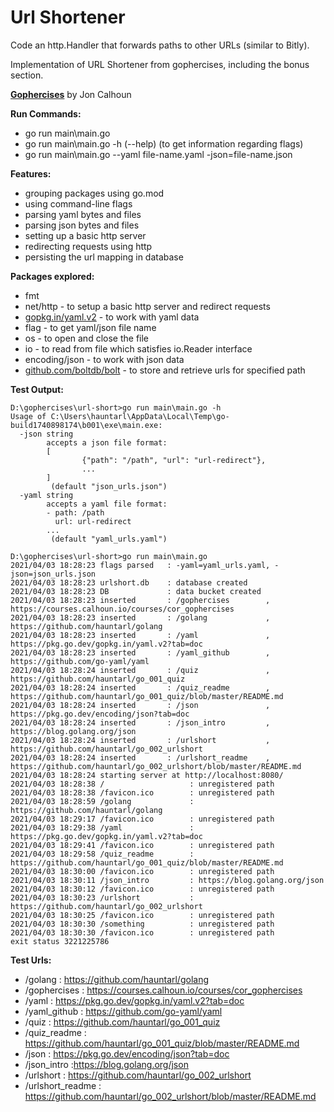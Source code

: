 # Url Shortener

Code an http.Handler that forwards paths to other URLs (similar to Bitly).

Implementation of URL Shortener from gophercises, including the bonus section.

**[Gophercises](https://courses.calhoun.io/courses/cor_gophercises)**  by Jon Calhoun

**Run Commands:**

- go run main\main.go
- go run main\main.go -h (--help) (to get information regarding flags)
- go run main\main.go --yaml file-name.yaml -json=file-name.json

**Features:**

- grouping packages using go.mod
- using command-line flags
- parsing yaml bytes and files
- parsing json bytes and files
- setting up a basic http server
- redirecting requests using http
- persisting the url mapping in database

**Packages explored:**

- fmt
- net/http - to setup a basic http server and redirect requests
- [gopkg.in/yaml.v2](gopkg.in/yaml.v2) - to work with yaml data
- flag - to get yaml/json file name
- os - to open and close the file
- io - to read from file which satisfies io.Reader interface
- encoding/json - to work with json data
- [github.com/boltdb/bolt](github.com/boltdb/bolt) - to store and retrieve urls for specified path

**Test Output:**

``` terminal
D:\gophercises\url-short>go run main\main.go -h
Usage of C:\Users\hauntarl\AppData\Local\Temp\go-build1740898174\b001\exe\main.exe:
  -json string
        accepts a json file format:
        [
                {"path": "/path", "url": "url-redirect"},
                ...
        ]
         (default "json_urls.json")
  -yaml string
        accepts a yaml file format:
        - path: /path
          url: url-redirect
        ...
         (default "yaml_urls.yaml")

D:\gophercises\url-short>go run main\main.go
2021/04/03 18:28:23 flags parsed   : -yaml=yaml_urls.yaml, -json=json_urls.json
2021/04/03 18:28:23 urlshort.db    : database created
2021/04/03 18:28:23 DB             : data bucket created
2021/04/03 18:28:23 inserted       : /gophercises        , https://courses.calhoun.io/courses/cor_gophercises
2021/04/03 18:28:23 inserted       : /golang             , https://github.com/hauntarl/golang
2021/04/03 18:28:23 inserted       : /yaml               , https://pkg.go.dev/gopkg.in/yaml.v2?tab=doc
2021/04/03 18:28:23 inserted       : /yaml_github        , https://github.com/go-yaml/yaml
2021/04/03 18:28:24 inserted       : /quiz               , https://github.com/hauntarl/go_001_quiz
2021/04/03 18:28:24 inserted       : /quiz_readme        , https://github.com/hauntarl/go_001_quiz/blob/master/README.md
2021/04/03 18:28:24 inserted       : /json               , https://pkg.go.dev/encoding/json?tab=doc
2021/04/03 18:28:24 inserted       : /json_intro         , https://blog.golang.org/json
2021/04/03 18:28:24 inserted       : /urlshort           , https://github.com/hauntarl/go_002_urlshort
2021/04/03 18:28:24 inserted       : /urlshort_readme    , https://github.com/hauntarl/go_002_urlshort/blob/master/README.md
2021/04/03 18:28:24 starting server at http://localhost:8080/
2021/04/03 18:28:38 /                   : unregistered path
2021/04/03 18:28:38 /favicon.ico        : unregistered path
2021/04/03 18:28:59 /golang             : https://github.com/hauntarl/golang
2021/04/03 18:29:17 /favicon.ico        : unregistered path
2021/04/03 18:29:38 /yaml               : https://pkg.go.dev/gopkg.in/yaml.v2?tab=doc
2021/04/03 18:29:41 /favicon.ico        : unregistered path
2021/04/03 18:29:58 /quiz_readme        : https://github.com/hauntarl/go_001_quiz/blob/master/README.md
2021/04/03 18:30:00 /favicon.ico        : unregistered path
2021/04/03 18:30:11 /json_intro         : https://blog.golang.org/json
2021/04/03 18:30:12 /favicon.ico        : unregistered path
2021/04/03 18:30:23 /urlshort           : https://github.com/hauntarl/go_002_urlshort
2021/04/03 18:30:25 /favicon.ico        : unregistered path
2021/04/03 18:30:30 /something          : unregistered path
2021/04/03 18:30:30 /favicon.ico        : unregistered path
exit status 3221225786
```

**Test Urls:**

- /golang : <https://github.com/hauntarl/golang>
- /gophercises : <https://courses.calhoun.io/courses/cor_gophercises>
- /yaml : <https://pkg.go.dev/gopkg.in/yaml.v2?tab=doc>
- /yaml_github : <https://github.com/go-yaml/yaml>
- /quiz : <https://github.com/hauntarl/go_001_quiz>
- /quiz_readme : <https://github.com/hauntarl/go_001_quiz/blob/master/README.md>
- /json : <https://pkg.go.dev/encoding/json?tab=doc>
- /json_intro :<https://blog.golang.org/json>
- /urlshort : <https://github.com/hauntarl/go_002_urlshort>
- /urlshort_readme : <https://github.com/hauntarl/go_002_urlshort/blob/master/README.md>

